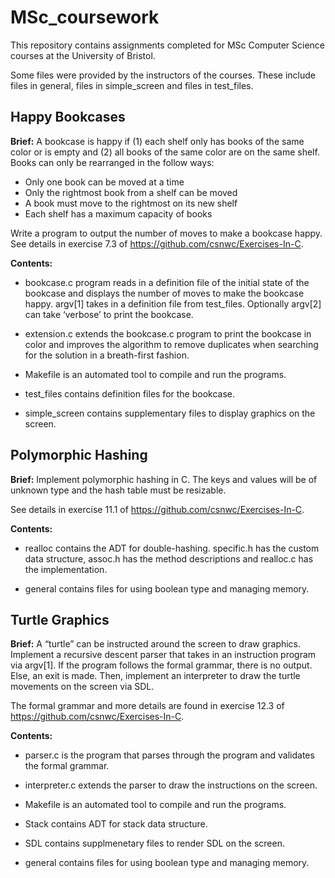 # MSc_coursework

This repository contains assignments completed for MSc Computer Science courses at the University of Bristol. 

Some files were provided by the instructors of the courses. These include files in general, files in simple_screen and files in test_files. 

## Happy Bookcases 

**Brief:** A bookcase is happy if (1) each shelf only has books of the same color or is empty and (2) all books of the same color are on the same shelf. Books can only be rearranged in the follow ways: 

* Only one book can be moved at a time 
* Only the rightmost book from a shelf can be moved 
* A book must move to the rightmost on its new shelf
* Each shelf has a maximum capacity of books 

Write a program to output the number of moves to make a bookcase happy. 
See details in exercise 7.3 of https://github.com/csnwc/Exercises-In-C.

**Contents:** 

* bookcase.c program reads in a definition file of the initial state of the bookcase and displays the number of moves to make the bookcase happy. argv[1] takes in a definition file from test_files. Optionally argv[2] can take ‘verbose’ to print the bookcase. 

* extension.c extends the bookcase.c program to print the bookcase in color and improves the algorithm to remove duplicates when searching for the solution in a breath-first fashion. 

* Makefile is an automated tool to compile and run the programs. 

* test_files contains definition files for the bookcase. 

* simple_screen contains supplementary files to display graphics on the screen. 


## Polymorphic Hashing 

**Brief:** Implement polymorphic hashing in C. The keys and values will be of unknown type and the hash table must be resizable. 

See details in exercise 11.1 of https://github.com/csnwc/Exercises-In-C.

**Contents:**

* realloc contains the ADT for double-hashing. specific.h has the custom data structure, assoc.h has the method descriptions and realloc.c has the implementation. 

* general contains files for using boolean type and managing memory. 


## Turtle Graphics 
**Brief:** A “turtle” can be instructed around the screen to draw graphics. Implement a recursive descent parser that takes in an instruction program via argv[1]. If the program follows the formal grammar, there is no output. Else, an exit is made. Then, implement an interpreter to draw the turtle movements on the screen via SDL.  

The formal grammar and more details are found in exercise 12.3 of https://github.com/csnwc/Exercises-In-C.

**Contents:** 

* parser.c is the program that parses through the program and validates the formal grammar. 

* interpreter.c extends the parser to draw the instructions on the screen.

* Makefile is an automated tool to compile and run the programs. 

* Stack contains ADT for stack data structure.

* SDL contains supplmenetary files to render SDL on the screen.

* general contains files for using boolean type and managing memory. 


